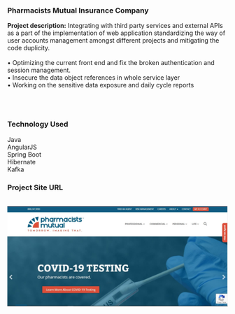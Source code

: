 ### Pharmacists Mutual Insurance Company

**Project description:** Integrating with third party services and external APIs as a part of the implementation of web
application standardizing the way of user accounts management amongst different projects and
mitigating the code duplicity.
<br /><br />
• Optimizing the current front end and fix the broken authentication and session management.
<br />
• Insecure the data object references in whole service layer
<br />
• Working on the sensitive data exposure and daily cycle reports

<br /><br />
###  Technology Used

Java
<br />
AngularJS
<br />
Spring Boot
<br />
Hibernate
<br />
Kafka

###  Project Site URL
<br />
<img src="images/project_one.jpg?raw=true"/>





